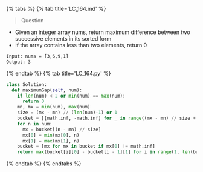 {% tabs %}
{% tab title='LC_164.md' %}

> Question

* Given an integer array nums, return maximum difference between two successive elements in its sorted form
* If the array contains less than two elements, return 0

```txt
Input: nums = [3,6,9,1]
Output: 3
```

{% endtab %}
{% tab title='LC_164.py' %}

```py
class Solution:
  def maximumGap(self, num):
    if len(num) < 2 or min(num) == max(num):
      return 0
    mn, mx = min(num), max(num)
    size = (mx - mn) // (len(num)-1) or 1
    bucket = [[math.inf, -math.inf] for _ in range((mx - mn) // size + 1)]
    for n in num:
      mx = bucket[(n - mn) // size]
      mx[0] = min(mx[0], n)
      mx[1] = max(mx[1], n)
    bucket = [mx for mx in bucket if mx[0] != math.inf]
    return max(bucket[i][0] - bucket[i - 1][1] for i in range(1, len(bucket)))
```

{% endtab %}
{% endtabs %}
